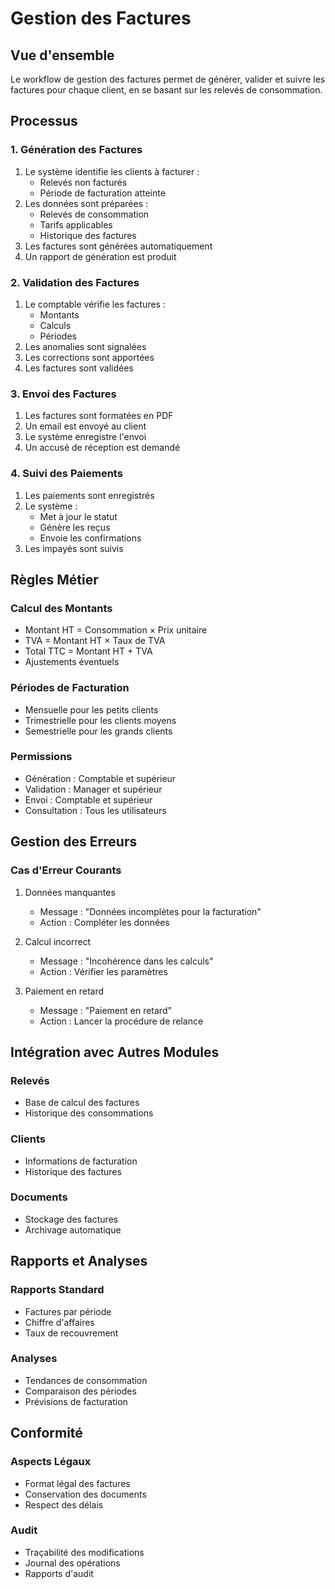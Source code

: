# Gestion des Factures

## Vue d'ensemble
Le workflow de gestion des factures permet de générer, valider et suivre les factures pour chaque client, en se basant sur les relevés de consommation.

## Processus

### 1. Génération des Factures
1. Le système identifie les clients à facturer :
   - Relevés non facturés
   - Période de facturation atteinte
2. Les données sont préparées :
   - Relevés de consommation
   - Tarifs applicables
   - Historique des factures
3. Les factures sont générées automatiquement
4. Un rapport de génération est produit

### 2. Validation des Factures
1. Le comptable vérifie les factures :
   - Montants
   - Calculs
   - Périodes
2. Les anomalies sont signalées
3. Les corrections sont apportées
4. Les factures sont validées

### 3. Envoi des Factures
1. Les factures sont formatées en PDF
2. Un email est envoyé au client
3. Le système enregistre l'envoi
4. Un accusé de réception est demandé

### 4. Suivi des Paiements
1. Les paiements sont enregistrés
2. Le système :
   - Met à jour le statut
   - Génère les reçus
   - Envoie les confirmations
3. Les impayés sont suivis

## Règles Métier

### Calcul des Montants
- Montant HT = Consommation × Prix unitaire
- TVA = Montant HT × Taux de TVA
- Total TTC = Montant HT + TVA
- Ajustements éventuels

### Périodes de Facturation
- Mensuelle pour les petits clients
- Trimestrielle pour les clients moyens
- Semestrielle pour les grands clients

### Permissions
- Génération : Comptable et supérieur
- Validation : Manager et supérieur
- Envoi : Comptable et supérieur
- Consultation : Tous les utilisateurs

## Gestion des Erreurs

### Cas d'Erreur Courants
1. Données manquantes
   - Message : "Données incomplètes pour la facturation"
   - Action : Compléter les données

2. Calcul incorrect
   - Message : "Incohérence dans les calculs"
   - Action : Vérifier les paramètres

3. Paiement en retard
   - Message : "Paiement en retard"
   - Action : Lancer la procédure de relance

## Intégration avec Autres Modules

### Relevés
- Base de calcul des factures
- Historique des consommations

### Clients
- Informations de facturation
- Historique des factures

### Documents
- Stockage des factures
- Archivage automatique

## Rapports et Analyses

### Rapports Standard
- Factures par période
- Chiffre d'affaires
- Taux de recouvrement

### Analyses
- Tendances de consommation
- Comparaison des périodes
- Prévisions de facturation

## Conformité

### Aspects Légaux
- Format légal des factures
- Conservation des documents
- Respect des délais

### Audit
- Traçabilité des modifications
- Journal des opérations
- Rapports d'audit 